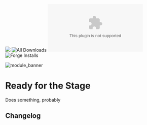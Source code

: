 ![](https://img.shields.io/badge/Foundry-v20-informational)
![All Downloads](https://img.shields.io/github/downloads/ChasarooniZ/ready-for-the-stage/total?color=5e0000&label=All%20Downloads)
![Latest Release Download Count](https://img.shields.io/github/downloads/ChasarooniZ/ready-for-the-stage/latest/module.zip)
![Forge Installs](https://img.shields.io/badge/dynamic/json?label=Forge%20Installs&query=package.installs&suffix=%25&url=https%3A%2F%2Fforge-vtt.com%2Fapi%2Fbazaar%2Fpackage%2Fready-for-the-stage&colorB=4aa94a)

<!--- Forge Bazaar Install % Badge -->
<!--- replace <your-module-name> with the `name` in your manifest -->
<!--- ![Forge Installs](https://img.shields.io/badge/dynamic/json?label=Forge%20Installs&query=package.installs&suffix=%25&url=https%3A%2F%2Fforge-vtt.com%2Fapi%2Fbazaar%2Fpackage%2F<your-module-name>&colorB=4aa94a) -->

![module_banner](https://github.com/ChasarooniZ/pf2e-usage-updater/assets/79132112/3b2a4f8c-7ba1-4647-b073-d8ecac9d93a6)


# Ready for the Stage

Does something, probably

## Changelog
